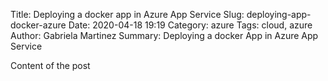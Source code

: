 Title: Deploying a docker app in Azure App Service
Slug: deploying-app-docker-azure
Date: 2020-04-18 19:19
Category: azure
Tags: cloud, azure
Author: Gabriela Martinez
Summary: Deploying a docker App in Azure App Service

Content of the post

